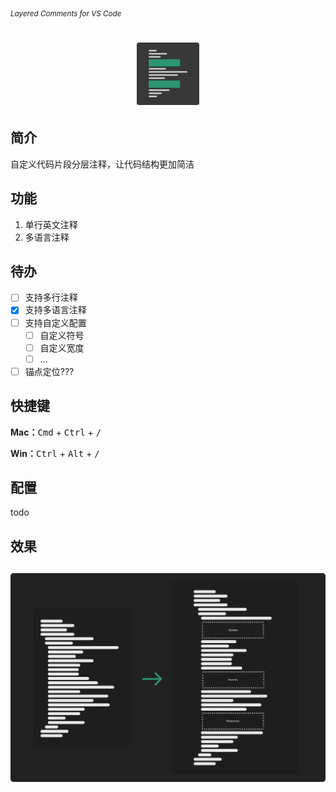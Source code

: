 <sub><em>Layered Comments for VS Code</em></sub>
<h1 align="center">
  <img src="./assets/logo.png" height="100">
</h1>

## 简介

自定义代码片段分层注释，让代码结构更加简洁

## 功能

1. 单行英文注释
2. 多语言注释

## 待办

- [ ] 支持多行注释
- [x] 支持多语言注释
- [ ] 支持自定义配置
   - [ ] 自定义符号
   - [ ] 自定义宽度
   - [ ] ...
- [ ] 锚点定位???

## 快捷键

**Mac：**<kbd>Cmd</kbd> + <kbd>Ctrl</kbd> + <kbd>/</kbd>

**Win：**<kbd>Ctrl</kbd> + <kbd>Alt</kbd> + <kbd>/</kbd>

## 配置

todo

## 效果
<h2 align="center">
  <img src="./assets/effect.png">
</h2>
